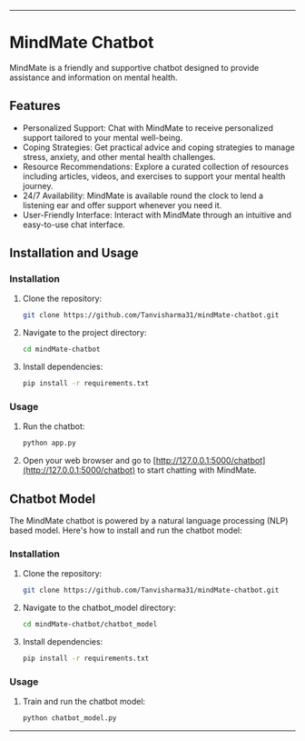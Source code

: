 

---

# MindMate Chatbot

MindMate is a friendly and supportive chatbot designed to provide assistance and information on mental health.



## Features

- Personalized Support: Chat with MindMate to receive personalized support tailored to your mental well-being.
- Coping Strategies: Get practical advice and coping strategies to manage stress, anxiety, and other mental health challenges.
- Resource Recommendations: Explore a curated collection of resources including articles, videos, and exercises to support your mental health journey.
- 24/7 Availability: MindMate is available round the clock to lend a listening ear and offer support whenever you need it.
- User-Friendly Interface: Interact with MindMate through an intuitive and easy-to-use chat interface.

## Installation and Usage

### Installation

1. Clone the repository:

   ```bash
   git clone https://github.com/Tanvisharma31/mindMate-chatbot.git
   ```

2. Navigate to the project directory:

   ```bash
   cd mindMate-chatbot
   ```

3. Install dependencies:

   ```bash
   pip install -r requirements.txt
   ```

### Usage

1. Run the chatbot:

   ```bash
   python app.py
   ```

2. Open your web browser and go to [http://127.0.0.1:5000/chatbot](http://127.0.0.1:5000/chatbot) to start chatting with MindMate.

## Chatbot Model

The MindMate chatbot is powered by a natural language processing (NLP) based model. Here's how to install and run the chatbot model:

### Installation

1. Clone the repository:

   ```bash
   git clone https://github.com/Tanvisharma31/mindMate-chatbot.git
   ```

2. Navigate to the chatbot_model directory:

   ```bash
   cd mindMate-chatbot/chatbot_model
   ```

3. Install dependencies:

   ```bash
   pip install -r requirements.txt
   ```

### Usage

1. Train and run the chatbot model:

   ```bash
   python chatbot_model.py
   ```

---
